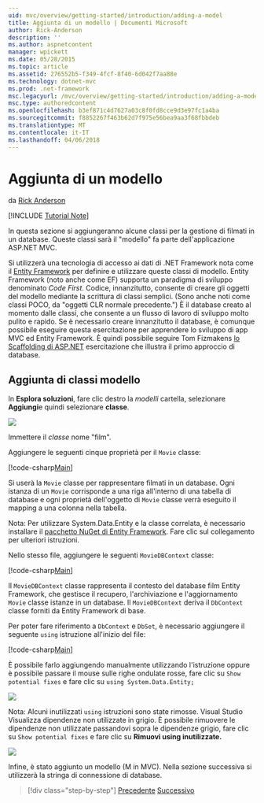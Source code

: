 ```yaml
---
uid: mvc/overview/getting-started/introduction/adding-a-model
title: Aggiunta di un modello | Documenti Microsoft
author: Rick-Anderson
description: ''
ms.author: aspnetcontent
manager: wpickett
ms.date: 05/28/2015
ms.topic: article
ms.assetid: 276552b5-f349-4fcf-8f40-6d042f7aa88e
ms.technology: dotnet-mvc
ms.prod: .net-framework
msc.legacyurl: /mvc/overview/getting-started/introduction/adding-a-model
msc.type: authoredcontent
ms.openlocfilehash: b3ef871c4d7627a03c8f0fd8cce9d3e97fc1a4ba
ms.sourcegitcommit: f8852267f463b62d7f975e56bea9aa3f68fbbdeb
ms.translationtype: MT
ms.contentlocale: it-IT
ms.lasthandoff: 04/06/2018
---
```

<a name="adding-a-model"></a>Aggiunta di un modello
====================
da [Rick Anderson](https://github.com/Rick-Anderson)

[!INCLUDE [Tutorial Note](sample/code-location.md)]

In questa sezione si aggiungeranno alcune classi per la gestione di filmati in un database. Queste classi sarà il &quot;modello&quot; fa parte dell'applicazione ASP.NET MVC.

Si utilizzerà una tecnologia di accesso ai dati di .NET Framework nota come il [Entity Framework](https://docs.microsoft.com/ef/) per definire e utilizzare queste classi di modello. Entity Framework (noto anche come EF) supporta un paradigma di sviluppo denominato *Code First*. Codice, innanzitutto, consente di creare gli oggetti del modello mediante la scrittura di classi semplici. (Sono anche noti come classi POCO, da &quot;oggetti CLR normale precedente.&quot;) È il database creato al momento dalle classi, che consente a un flusso di lavoro di sviluppo molto pulito e rapido. Se è necessario creare innanzitutto il database, è comunque possibile eseguire questa esercitazione per apprendere lo sviluppo di app MVC ed Entity Framework. È quindi possibile seguire Tom Fizmakens [lo Scaffolding di ASP.NET](xref:visual-studio/overview/2013/aspnet-scaffolding-overview) esercitazione che illustra il primo approccio di database.

## <a name="adding-model-classes"></a>Aggiunta di classi modello

In **Esplora soluzioni**, fare clic destro la *modelli* cartella, selezionare **Aggiungi**e quindi selezionare **classe**.

![](adding-a-model/_static/image1.png)

Immettere il *classe* nome &quot;film&quot;.

Aggiungere le seguenti cinque proprietà per il `Movie` classe:

[!code-csharp[Main](adding-a-model/samples/sample1.cs)]

Si userà la `Movie` classe per rappresentare filmati in un database. Ogni istanza di un `Movie` corrisponde a una riga all'interno di una tabella di database e ogni proprietà dell'oggetto di `Movie` classe verrà eseguito il mapping a una colonna nella tabella.

Nota: Per utilizzare System.Data.Entity e la classe correlata, è necessario installare il [pacchetto NuGet di Entity Framework](https://www.nuget.org/packages/EntityFramework/). Fare clic sul collegamento per ulteriori istruzioni.

Nello stesso file, aggiungere le seguenti `MovieDBContext` classe:

[!code-csharp[Main](adding-a-model/samples/sample2.cs?highlight=2,15-18)]

Il `MovieDBContext` classe rappresenta il contesto del database film Entity Framework, che gestisce il recupero, l'archiviazione e l'aggiornamento `Movie` classe istanze in un database. Il `MovieDBContext` deriva il `DbContext` classe forniti da Entity Framework di base.

Per poter fare riferimento a `DbContext` e `DbSet`, è necessario aggiungere il seguente `using` istruzione all'inizio del file:

[!code-csharp[Main](adding-a-model/samples/sample3.cs)]

È possibile farlo aggiungendo manualmente utilizzando l'istruzione oppure è possibile passare il mouse sulle righe ondulate rosse, fare clic su `Show potential fixes` e fare clic su `using System.Data.Entity;`

![](adding-a-model/_static/image2.png)

Nota: Alcuni inutilizzati `using` istruzioni sono state rimosse. Visual Studio Visualizza dipendenze non utilizzate in grigio. È possibile rimuovere le dipendenze non utilizzate passandovi sopra le dipendenze grigio, fare clic su `Show potential fixes` e fare clic su **Rimuovi using inutilizzate.**

![](adding-a-model/_static/image3.png)

Infine, è stato aggiunto un modello (M in MVC). Nella sezione successiva si utilizzerà la stringa di connessione di database.

> [!div class="step-by-step"]
> [Precedente](adding-a-view.md)
> [Successivo](creating-a-connection-string.md)
